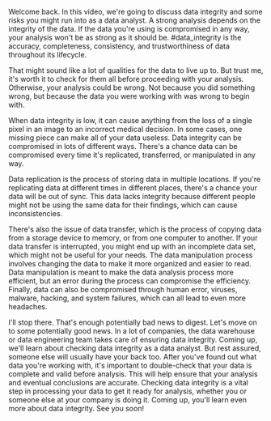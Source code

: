 
Welcome back. In this video, we're going to discuss data integrity and some risks you might run into as a data analyst. A strong analysis depends on the integrity of the data. If the data you're using is compromised in any way, your analysis won't be as strong as it should be. #data_integrity is the accuracy, completeness, consistency, and trustworthiness of data throughout its lifecycle. 

That might sound like a lot of qualities for the data to live up to. But trust me, it's worth it to check for them all before proceeding with your analysis. Otherwise, your analysis could be wrong. Not because you did something wrong, but because the data you were working with was wrong to begin with. 

When data integrity is low, it can cause anything from the loss of a single pixel in an image to an incorrect medical decision. In some cases, one missing piece can make all of your data useless. Data integrity can be compromised in lots of different ways. There's a chance data can be compromised every time it's replicated, transferred, or manipulated in any way. 

Data replication is the process of storing data in multiple locations. If you're replicating data at different times in different places, there's a chance your data will be out of sync. This data lacks integrity because different people might not be using the same data for their findings, which can cause inconsistencies. 

There's also the issue of data transfer, which is the process of copying data from a storage device to memory, or from one computer to another. If your data transfer is interrupted, you might end up with an incomplete data set, which might not be useful for your needs. The data manipulation process involves changing the data to make it more organized and easier to read. Data manipulation is meant to make the data analysis process more efficient, but an error during the process can compromise the efficiency. Finally, data can also be compromised through human error, viruses, malware, hacking, and system failures, which can all lead to even more headaches. 

I'll stop there. That's enough potentially bad news to digest. Let's move on to some potentially good news. In a lot of companies, the data warehouse or data engineering team takes care of ensuring data integrity. Coming up, we'll learn about checking data integrity as a data analyst. But rest assured, someone else will usually have your back too. After you've found out what data you're working with, it's important to double-check that your data is complete and valid before analysis. This will help ensure that your analysis and eventual conclusions are accurate. Checking data integrity is a vital step in processing your data to get it ready for analysis, whether you or someone else at your company is doing it. Coming up, you'll learn even more about data integrity. See you soon!